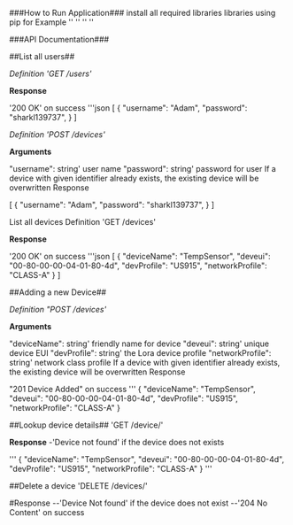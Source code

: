 ###How to Run Application###
install all required libraries libraries using pip
for Example
  '<pip install flask>'
  '<pip install flask-restful>'
  '<pip install flask_sqlalchemy>'
  '<pip install werkzeug.security>'



###API Documentation###

##List all users##

*Definition 'GET /users'*

**Response**

'200 OK' on success
'''json [ { "username": "Adam", "password": "sharkl139737", } ]

*Definition 'POST /devices'*

**Arguments**

"username": string' user name
"password": string' password for user
If a device with given identifier already exists, the existing device will be overwritten Response

[ { "username": "Adam", "password": "sharkl139737", } ]

List all devices
Definition 'GET /devices'

**Response**

'200 OK' on success
'''json [ { "deviceName": "TempSensor", "deveui": "00-80-00-00-04-01-80-4d", "devProfile": "US915", "networkProfile": "CLASS-A" } ]

##Adding a new Device##

*Definition "POST /devices'*

**Arguments**

"deviceName": string' friendly name for device
"deveui": string' unique device EUI
"devProfile": string' the Lora device profile
"networkProfile": string' network class profile
If a device with given identifier already exists, the existing device will be overwritten Response

"201 Device Added" on success ''' { "deviceName": "TempSensor", "deveui": "00-80-00-00-04-01-80-4d", "devProfile": "US915", "networkProfile": "CLASS-A" }

##Lookup device details## 'GET /device/'

**Response**
-'Device not found' if the device does not exists


''' { "deviceName": "TempSensor", "deveui": "00-80-00-00-04-01-80-4d", "devProfile": "US915", "networkProfile": "CLASS-A" } '''

##Delete a device 'DELETE /devices/'

#Response
--'Device Not found' if the device does not exist --'204 No Content' on success
